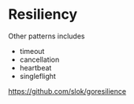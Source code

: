 # Resiliency

Other patterns includes
- timeout
- cancellation
- heartbeat
- singleflight

https://github.com/slok/goresilience
